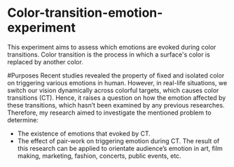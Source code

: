 # Color-transition-emotion-experiment
This experiment aims to assess which emotions are evoked during color transitions. Color transition is the process in which a surface's color is replaced by another color. 

#Purposes
Recent studies revealed the property of fixed and isolated color on triggering various emotions in human. However, in real-life situations, we switch our vision
dynamically across colorful targets, which causes color transitions (CT). Hence, it raises a question on how the emotion affected by these transitions, which hasn’t
been examined by any previous researches. Therefore, my research aimed to investigate the mentioned problem to determine:
- The existence of emotions that evoked by CT.
- The effect of pair-work on triggering emotion during CT.
The result of this research can be applied to orientate audience’s emotion in art, film making, marketing, fashion, concerts, public events, etc.

